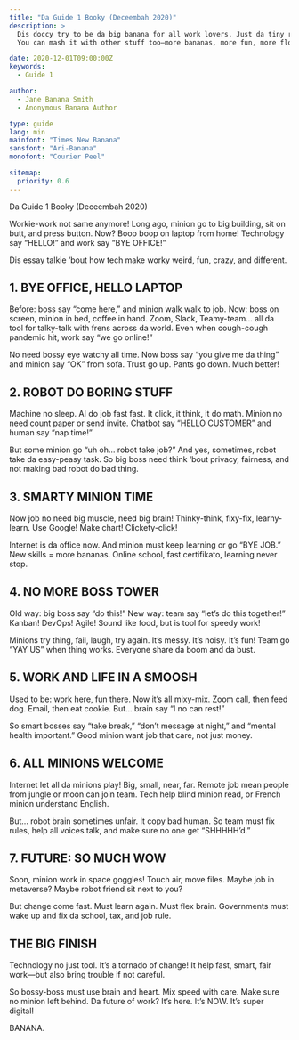```yaml
---
title: "Da Guide 1 Booky (Deceembah 2020)"
description: >
  Dis doccy try to be da big banana for all work lovers. Just da tiny rule bits to start da party.  
  You can mash it with other stuff too—more bananas, more fun, more flowy-wow!

date: 2020-12-01T09:00:00Z
keywords:
  - Guide 1

author:
  - Jane Banana Smith
  - Anonymous Banana Author

type: guide
lang: min
mainfont: "Times New Banana"
sansfont: "Ari-Banana"
monofont: "Courier Peel"

sitemap:
  priority: 0.6
---
```


Da Guide 1 Booky (Deceembah 2020)

Workie-work not same anymore! Long ago, minion go to big building, sit on butt, and press button. Now? Boop boop on laptop from home! Technology say “HELLO!” and work say “BYE OFFICE!”

Dis essay talkie ‘bout how tech make worky weird, fun, crazy, and different.

## 1. BYE OFFICE, HELLO LAPTOP

Before: boss say “come here,” and minion walk walk to job. Now: boss on screen, minion in bed, coffee in hand. Zoom, Slack, Teamy-team... all da tool for talky-talk with frens across da world. Even when cough-cough pandemic hit, work say “we go online!”

No need bossy eye watchy all time. Now boss say “you give me da thing” and minion say “OK” from sofa. Trust go up. Pants go down. Much better!

## 2. ROBOT DO BORING STUFF

Machine no sleep. AI do job fast fast. It click, it think, it do math. Minion no need count paper or send invite. Chatbot say “HELLO CUSTOMER” and human say “nap time!”

But some minion go “uh oh… robot take job?” And yes, sometimes, robot take da easy-peasy task. So big boss need think ‘bout privacy, fairness, and not making bad robot do bad thing.

## 3. SMARTY MINION TIME

Now job no need big muscle, need big brain! Thinky-think, fixy-fix, learny-learn. Use Google! Make chart! Clickety-click!

Internet is da office now. And minion must keep learning or go “BYE JOB.” New skills = more bananas. Online school, fast certifikato, learning never stop.

## 4. NO MORE BOSS TOWER

Old way: big boss say “do this!” New way: team say “let’s do this together!” Kanban! DevOps! Agile! Sound like food, but is tool for speedy work!

Minions try thing, fail, laugh, try again. It’s messy. It’s noisy. It’s fun! Team go “YAY US” when thing works. Everyone share da boom and da bust.

## 5. WORK AND LIFE IN A SMOOSH

Used to be: work here, fun there. Now it’s all mixy-mix. Zoom call, then feed dog. Email, then eat cookie. But… brain say “I no can rest!”

So smart bosses say “take break,” “don’t message at night,” and “mental health important.” Good minion want job that care, not just money.

## 6. ALL MINIONS WELCOME

Internet let all da minions play! Big, small, near, far. Remote job mean people from jungle or moon can join team. Tech help blind minion read, or French minion understand English.

But... robot brain sometimes unfair. It copy bad human. So team must fix rules, help all voices talk, and make sure no one get “SHHHHH’d.”

## 7. FUTURE: SO MUCH WOW

Soon, minion work in space goggles! Touch air, move files. Maybe job in metaverse? Maybe robot friend sit next to you?

But change come fast. Must learn again. Must flex brain. Governments must wake up and fix da school, tax, and job rule.

## THE BIG FINISH

Technology no just tool. It’s a tornado of change! It help fast, smart, fair work—but also bring trouble if not careful.

So bossy-boss must use brain and heart. Mix speed with care. Make sure no minion left behind. Da future of work? It’s here. It’s NOW. It’s super digital!

BANANA.
